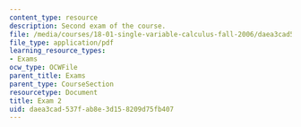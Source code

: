 ```yaml
---
content_type: resource
description: Second exam of the course.
file: /media/courses/18-01-single-variable-calculus-fall-2006/daea3cad537fab8e3d158209d75fb407_exam2.pdf
file_type: application/pdf
learning_resource_types:
- Exams
ocw_type: OCWFile
parent_title: Exams
parent_type: CourseSection
resourcetype: Document
title: Exam 2
uid: daea3cad-537f-ab8e-3d15-8209d75fb407
---
```

